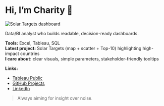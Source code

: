 # Hi, I’m Charity 👋

[![Solar Targets dashboard](images/dashboard.png)](https://public.tableau.com/views/SolarTargets2022/Dashboard)

Data/BI analyst who builds readable, decision-ready dashboards.

**Tools:** Excel, Tableau, SQL  
**Latest project:** Solar Targets (map + scatter + Top-10) highlighting high-impact countries  
**I care about:** clear visuals, simple parameters, stakeholder-friendly tooltips

**Links:** 
- [Tableau Public](https://public.tableau.com/app/profile/charity.mcdaniel)
- [GitHub Projects](https://github.com/charitymcdaniel?tab=repositories)
- [LinkedIn](<your LinkedIn URL>)

> Always aiming for insight over noise.
